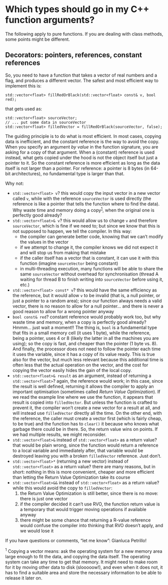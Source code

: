 Which types should go in my C++ function arguments?
=========================================================================================================

The following apply to pure functions. If you are dealing with class methods, some points might be different.

Decorators: pointers, references, constant references
-------------------------------------------------------------------------------------------------------------

So, you need to have a function that takes a vector of real numbers and a flag, and produces a different vector.
The safest and most efficient way to implement this is:

    std::vector<float> fillRedOrBlack(std::vector<float> const& v, bool red);

that gets used as:

    std::vector<float> sourceVector;
    // ... put some data in sourceVector
    std::vector<float> filledVector = fillRedOrBlack(sourceVector, false);

The guiding principle is to do what is most efficient. In most cases, copying data is inefficient, and the constant reference is the way to avoid the copy.
When you specify an argument *by value* in the function signature, you are asking for a copy of that argument.
When a (constant) reference is used instead, what gets copied under the hood is not the object itself but just a pointer to it. So the constant reference is more efficient as long as the data itself is not larger than a pointer. For reference: a pointer is 8 bytes (in 64-bit architectures), no fundamental type is larger than that.

Why not:

-   `std::vector<float> v`? this would copy the input vector in a new vector called `v`, while with the reference `sourceVector` is used directly (the reference is like a pointer that tells the function where to find the data). Why waste time and memory doing a copy<sup>[1](#fn1)</sup>, when the original one is perfectly good already?
-   `std::vector<float>& v`? this would allow us to change `v` and therefore `sourceVector`, which is fine if we need to; but since we know that this is not supposed to happen, we tell the compiler. In this way:
    -   the compiler can generate better code, knowing that we can’t modify the values in the vector
    -   if we attempt to change it, the compiler knows we did not expect it and will stop us from making that mistake
    -   if the caller itself has a vector that is constant, it can use it with this function (imagine `sourceVector` being constant)
    -   in multi-threading execution, many functions will be able to share the same `sourceVector` without overhead for synchronisation (thread A waiting for thread B to finish writing into `sourceVector` before using it, etc.)
-   `std::vector<float> const* v`? this would have the same efficiency as the reference, but it would allow `v` to be invalid (that is, a null pointer, or just a pointer to a random area); since our function always needs a valid vector, there is no reason to allow for a null pointer… and there is never a good reason to allow for a wrong pointer anyway
-   `bool const& red`? constant reference would probably work too, but why waste time and memory, when a copy is perfectly good already? Hmmm… just wait a moment!!
     The thing is, `bool` is a fundamental type that fits in a small memory cell (it uses 1 byte), while the reference, being a pointer, uses 4 or 8 (likely the latter in all the machines you are using); so the copy is fast, and cheaper than the pointer (1 byte vs. 8). And finally, the processor does not need to follow the pointer each time it uses the variable, since it has a copy of its value ready. This is true also for the vector, but much less relevant because this additional time is often less that the actual operation on the vector, and the cost for copying the vector easily hides the gain of the local copy.
-   `std::vector<float>& result` as an argument, instead of returning a `std::vector<float>`? again, the reference would work; in this case, since the result is well defined, returning it allows the compiler to apply an important optimisation (sometimes called *Return Value Optimization*). If we read the example line where we use the function, it appears that result is copied into `filledVector`. But unless the function is crafted to prevent it, the compiler won’t create a new vector for a result at all, and will instead use `filledVector` directly all the time. On the other end, with the reference, the caller must create a vector first (which is fairly cheap, to be true) and the function has to `clear()` it because who knows what garbage there could be in there. So, the return value wins on points. If we had multiple results, we might reconsider.
-   `std::vector<float>&` instead of `std::vector<float>` as a return value? that would be plain wrong, since the function would return a reference to a local variable and immediately after, that variable would be destroyed leaving you with a broken `filledVector` reference. Just don’t.
-   `std::vector<float>*` (returning a new vector) instead of `std::vector<float>` as a return value? there are many reasons, but in short: nothing in this is more convenient, cheaper and more efficient than letting the Return Value Optimization take its course
-   `std::vector<float>&&` instead of `std::vector<float>` as a return value? while this would avoid the copy to `filledVector`:
    1.  the Return Value Optimization is still better, since there is no move: there is just one vector
    2.  if the compiler decided it can’t use RVO, the function return value is a temporary that would trigger moving operations if available anyway
    3.  there might be some chance that returning a R-value reference would confuse the compiler into thinking that RVO doesn’t apply, and we would lose it

If you have questions or comments, “let me know”: Gianluca Petrillo!

<sup>1</sup> Copying a vector means: ask the operating system for a new memory area large enough to fit the data, and copying the data itself. The operating system can take any time to get that memory. It might need to make room for it by moving other data to disk (slooooow!), and even when it does not, it has to find a suitable area and store the necessary information to be able to release it later on.
